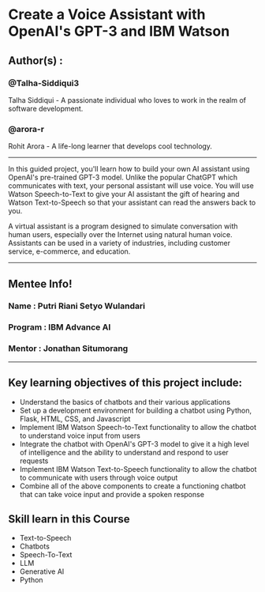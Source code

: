 # Create a Voice Assistant with OpenAI's GPT-3 and IBM Watson

## Author(s) : 
### @Talha-Siddiqui3
Talha Siddiqui - A passionate individual who loves to work in the realm of software development.
### @arora-r 
Rohit Arora - A life-long learner that develops cool technology.

-------------------------------------------------------

In this guided project, you'll learn how to build your own AI assistant using OpenAI's pre-trained GPT-3 model. Unlike the popular ChatGPT which communicates with text, your personal assistant will use voice. You will use Watson Speech-to-Text to give your AI assistant the gift of hearing and Watson Text-to-Speech so that your assistant can read the answers back to you.

A virtual assistant is a program designed to simulate conversation with human users, especially over the Internet using natural human voice. Assistants can be used in a variety of industries, including customer service, e-commerce, and education.

--------------------------------------------------------
## Mentee Info!
### Name : Putri Riani Setyo Wulandari
### Program : IBM Advance AI
### Mentor : Jonathan Situmorang
--------------------------------------------------------

## Key learning objectives of this project include:
- Understand the basics of chatbots and their various applications
- Set up a development environment for building a chatbot using Python, Flask, HTML, CSS, and Javascript
- Implement IBM Watson Speech-to-Text functionality to allow the chatbot to understand voice input from users
- Integrate the chatbot with OpenAI's GPT-3 model to give it a high level of intelligence and the ability to understand and respond to user requests
- Implement IBM Watson Text-to-Speech functionality to allow the chatbot to communicate with users through voice output
- Combine all of the above components to create a functioning chatbot that can take voice input and provide a spoken response


## Skill learn in this Course
- Text-to-Speech
- Chatbots
- Speech-To-Text
- LLM
- Generative AI
- Python
